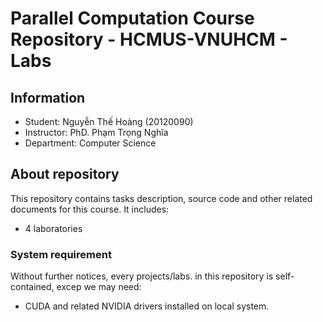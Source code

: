 # Parallel Computation Course Repository - HCMUS-VNUHCM - Labs

## Information

- Student: Nguyễn Thế Hoàng (20120090)
- Instructor: PhD. Phạm Trọng Nghĩa
- Department: Computer Science

## About repository

This repository contains tasks description, source code and other related documents for this course. It includes:

- 4 laboratories

### System requirement

Without further notices, every projects/labs. in this repository is self-contained, excep we may need:

- CUDA and related NVIDIA drivers installed on local system.
